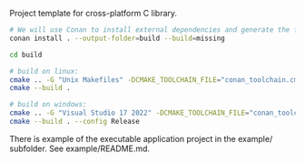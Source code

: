 Project template for cross-platform C library.

```bash
# We will use Conan to install external dependencies and generate the files that CMake needs to find this library and build our project
conan install . --output-folder=build --build=missing

cd build

# build on linux:
cmake .. -G "Unix Makefiles" -DCMAKE_TOOLCHAIN_FILE="conan_toolchain.cmake" -DCMAKE_BUILD_TYPE=Release
cmake --build .

# build on windows:
cmake .. -G "Visual Studio 17 2022" -DCMAKE_TOOLCHAIN_FILE="conan_toolchain.cmake"
cmake --build . --config Release
```

There is example of the executable application project in the example/ subfolder.
See example/README.md.
